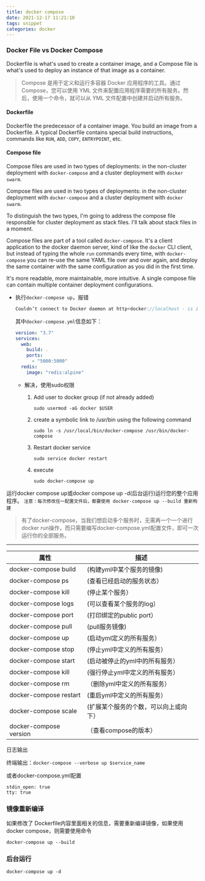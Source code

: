 ```yaml
---
title: docker compose
date: 2021-12-17 11:21:10
tags: snippet
categories: docker
---
```


### Docker File vs Docker Compose

Dockerfile is what's used to create a container image, and a Compose file is what's used to deploy an instance of that image as a container.

> Compose 是用于定义和运行多容器 Docker 应用程序的工具。通过 Compose，您可以使用 YML 文件来配置应用程序需要的所有服务。然后，使用一个命令，就可以从 YML 文件配置中创建并启动所有服务。

#### Dockerfile

Dockerfile the predecessor of a container image. You build an image from a Dockerfile. A typical Dockerfile contains special build instructions, commands like `RUN`, `ADD`, `COPY`, `ENTRYPOINT`, etc.

#### Compose file

Compose files are used in two types of deployments: in the non-cluster deployment with `docker-compose` and a cluster deployment with `docker swarm`.

Compose files are used in two types of deployments: in the non-cluster deployment with `docker-compose` and a cluster deployment with `docker swarm`.

To distinguish the two types, I'm going to address the compose file responsible for cluster deployment as stack files. I'll talk about stack files in a moment.

Compose files are part of a tool called `docker-compose`. It's a client application to the docker daemon server, kind of like the `docker` CLI client, but instead of typing the whole `run` commands every time, with `docker-compose` you can re-use the same YAML file over and over again, and deploy the same container with the same configuration as you did in the first time.

It's more readable, more maintainable, more intuitive. A single compose file can contain multiple container deployment configurations.

- 执行`docker-compose up`，报错

  ```verilog
  Couldn’t connect to Docker daemon at http+docker://localhost - is it running?
  ```

  其中`docker-compose.yml`信息如下：

  ```yaml
  version: "3.7"
  services:
    web:
      build: .
      ports:
        - "5000:5000"
    redis:
      image: "redis:alpine"
  ```

  - 解决，使用sudo权限

    1. Add user to docker group (if not already added)

       ```shell
       sudo usermod -aG docker $USER
       ```

    2. create a symbolic link to /usr/bin using the following command

       ```shell
       sudo ln -s /usr/local/bin/docker-compose /usr/bin/docker-compose
       ```

    3. Restart docker service

       ```shell
       sudo service docker restart
       ```

    4. execute

       ```shell
       sudo docker-compose up
       ```


运行docker compose up或docker compose up -d(后台运行)运行您的整个应用程序。 `注意：每次修改任一配置文件后，都要使用 docker-compose up --build 重新构建`

> 有了docker-compose，当我们想启动多个服务时，无需再一个一个进行docker run操作，而只需要编写docker-compose.yml配置文件，即可一次运行你的全部服务。

---

| 属性                   | 描述                                  |
| ---------------------- | ------------------------------------- |
| docker-compose build   | (构建yml中某个服务的镜像)             |
| docker-compose ps      | (查看已经启动的服务状态）             |
| docker-compose kill    | (停止某个服务）                       |
| docker-compose logs    | (可以查看某个服务的log）              |
| docker-compose port    | (打印绑定的public port）              |
| docker-compose pull    | (pull服务镜像)                        |
| docker-compose up      | (启动yml定义的所有服务）              |
| docker-compose stop    | (停止yml中定义的所有服务）            |
| docker-compose start   | (启动被停止的yml中的所有服务）        |
| docker-compose kill    | (强行停止yml中定义的所有服务）        |
| docker-compose rm      | （删除yml中定义的所有服务）           |
| docker-compose restart | (重启yml中定义的所有服务）            |
| docker-compose scale   | (扩展某个服务的个数，可以向上或向下） |
| docker-compose version | （查看compose的版本）                 |

日志输出  

终端输出：`docker-compose --verbose up $service_name`

或者docker-compose.yml配置

```shell
stdin_open: true
tty: true
```





### 镜像重新编译

如果修改了 Dockerfile内容里面相关的信息，需要重新编译镜像，如果使用docker compose，则需要使用命令

```shell
docker-compose up --build
```



### 后台运行

```shell
docker-compose up -d
```